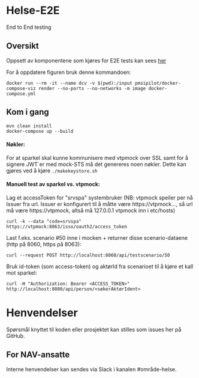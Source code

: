 Helse-E2E
===================

End to End testing


## Oversikt

Oppsett av komponentene som kjøres for E2E tests kan sees [her](../blob/master/docker-compose.png)

For å oppdatere figuren bruk denne kommandoen:

```
docker run --rm -it --name dcv -v $(pwd):/input pmsipilot/docker-compose-viz render --no-ports --no-networks -m image docker-compose.yml
```
## Kom i gang

```
mvn clean install
docker-compose up --build
```

#### Nøkler:

For at sparkel skal kunne kommunisere med vtpmock over SSL samt for å signere JWT´er med mock-STS må det genereres noen nøkler.
Dette kan gjøres ved å kjøre `./makekeystore.sh`

#### Manuell test av sparkel vs. vtpmock:

Lag et accessToken for "srvspa" systembruker (NB: vtpmock speiler per nå Issuer fra url.
Issuer er konfigurert til å måtte være https://vtpmock..., så url må være https://vtpmock, altså må 127.0.0.1 vtpmock inn i etc/hosts)

`curl -k --data "code=srvspa" https://vtpmock:8063/isso/oauth2/access_token`

Last f.eks. scenario #50 inne i mocken + returner disse scenario-dataene (http på 8060, https på 8063):

`curl --request POST http://localhost:8060/api/testscenario/50`

Bruk id-token (som access-token) og aktørId fra scenarioet til å kjøre et kall mot sparkel:

`curl -H "Authorization: Bearer <ACCESS_TOKEN>" http://localhost:8080/api/person/<søkerAktørIdent>` 


# Henvendelser

Spørsmål knyttet til koden eller prosjektet kan stilles som issues her på GitHub.

## For NAV-ansatte

Interne henvendelser kan sendes via Slack i kanalen #område-helse.
